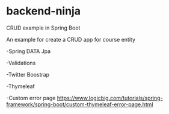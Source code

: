 # backend-ninja
CRUD example in Spring Boot

An example for create a CRUD app for course entity

-Spring DATA Jpa

-Validations

-Twitter Boostrap

-Thymeleaf

-Custom error page
https://www.logicbig.com/tutorials/spring-framework/spring-boot/custom-thymeleaf-error-page.html

